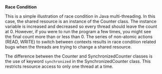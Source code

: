 **Race Condition**

This is a simple illustration of race condition in Java multi-threading. In this case, the shared resource is an instance of the Counter class. The instance variable is increased and decreased so every thread should leave the count at 0. However, if you were to run the program a few times, you might see the final count more than or less than 0. The series of non-atomic actions (READ, WRITE) to switch between contexts results in race condition related bugs when the threads are trying to change a shared resource.

The difference between the Counter and SynchronizedCounter classes is the use of keyword `synchronized` in the SynchronizedCounter class. This restricts resource access to only one thread at a time.